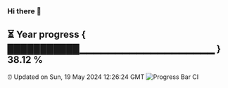 ### Hi there 👋
⏳ Year progress { ███████████▁▁▁▁▁▁▁▁▁▁▁▁▁▁▁▁▁▁▁ } 38.12 %
---
⏰ Updated on Sun, 19 May 2024 12:26:24 GMT
![Progress Bar CI](https://github.com/liununu/liununu/workflows/Progress%20Bar%20CI/badge.svg)
